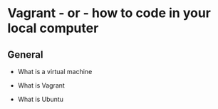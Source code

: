 # Vagrant - or - how to code in your local computer

## General

* What is a virtual machine

* What is Vagrant

* What is Ubuntu 

